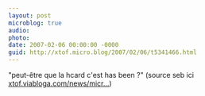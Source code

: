 ```yaml
---
layout: post
microblog: true
audio: 
photo: 
date: 2007-02-06 00:00:00 -0000
guid: http://xtof.micro.blog/2007/02/06/t5341466.html
---
```

"peut-être que la hcard c'est has been ?" (source seb ici [xtof.viabloga.com/news/micr...](http://xtof.viabloga.com/news/microformats-la-hcard-face-au-spam#comment_1))
